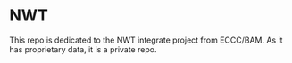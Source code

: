 # NWT
This repo is dedicated to the NWT integrate project from ECCC/BAM. As it has proprietary data, it is a private repo.
